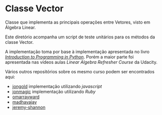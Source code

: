 # Classe Vector

Classe que implementa as principais operações entre Vetores, visto em Álgebra Linear.

Este diretório acompanha um script de teste unitários para os métodos da classe Vector.

A implementação toma por base à implementação apresentada no livro [*Introduction to Programming in Python*](https://introcs.cs.princeton.edu/python/33design/). Porém a maior parte foi apresentada nas vídeos aulas *Linear Algebra Refresher Course* da Udacity.

Vários outros repositórios sobre os mesmo curso podem ser encontrados aqui:

- [jongold](https://github.com/jongold/linear-algebra-refresher) implementação utilizando *javascript*
- [jonmagic](https://github.com/jonmagic/linear-algebra-refresher-course) implementação utilizando *Ruby*
- [omarrayward](https://github.com/omarrayward/Linear-Algebra-Refresher-Udacity)
- [madhavajay](https://github.com/madhavajay/ud953)
- [jeremy-shannon](https://github.com/jeremy-shannon/udacity-Linear-Algebra-Refresher)
